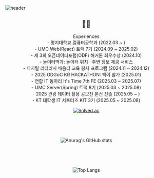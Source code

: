 ![header](https://capsule-render.vercel.app/api?type=waving&color=auto&height=300&section=header&text=Be%20patient&fontSize=90)

  
<div align="center" >
<h2>🍊🍊</h2>
Experiences  <br>
- 명지대학교 컴퓨터공학과 (2022.03 ~ )  <br>
- UMC Web(React) 트랙 7기 (2024.09 ~ 2025.02)   <br>
- 제 3회 오픈데이터포럼(ODF) 해커톤 최우수상 (2024.10)  <br>
    - 놀이터백과: 놀이터 위치 · 주변 정보 제공 서비스  <br>
- 디지털 리터러시 배움터 교육 봉사 프로그램 (2024.11 ~ 2024.12)  <br>
- 2025 GDGoC KR HACKATHON: 백야 참가 (2025.01)  <br>
- 연합 IT 동아리 It's Time 7th FE (2025.03 ~ 2025.07)  <br>
- UMC Server(Spring) 트랙 8기 (2025.03 ~ 2025.08)  <br>
- 2025 관광 데이터 활용 공모전 본선 진출 (2025.05 ~ )  <br>
- KT 대학생 IT 서포터즈 KIT 3기 (2025.05 ~ 2025.08)  <br>


[![Solved.ac](http://mazassumnida.wtf/api/mini/generate_badge?boj=queem2)](https://solved.ac/queem2)

</div>

&nbsp;

&nbsp;

<div align="center">

![Anurag's GitHub stats](https://github-readme-stats.vercel.app/api?username=OrangeKim04&show_icons=true&theme=omni)

</div>

&nbsp;

&nbsp;

<div align="center">
  
![Top Langs](https://github-readme-stats.vercel.app/api/top-langs/?username=OrangeKim04&layout=compact&theme=omni)

</div>
